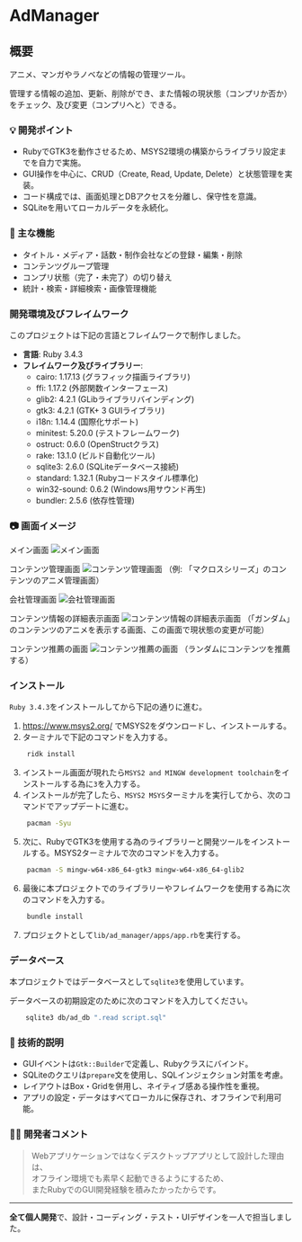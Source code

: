 # AdManager

## 概要

アニメ、マンガやラノベなどの情報の管理ツール。

管理する情報の追加、更新、削除ができ、また情報の現状態（コンプリか否か）をチェック、及び変更（コンプリへと）できる。

### 💡 開発ポイント
- RubyでGTK3を動作させるため、MSYS2環境の構築からライブラリ設定までを自力で実施。
- GUI操作を中心に、CRUD（Create, Read, Update, Delete）と状態管理を実装。
- コード構成では、画面処理とDBアクセスを分離し、保守性を意識。
- SQLiteを用いてローカルデータを永続化。

### 🧩 主な機能
- タイトル・メディア・話数・制作会社などの登録・編集・削除
- コンテンツグループ管理
- コンプリ状態（完了・未完了）の切り替え
- 統計・検索・詳細検索・画像管理機能

### 開発環境及びフレイムワーク

このプロジェクトは下記の言語とフレイムワークで制作しました。

- **言語**: Ruby 3.4.3
- **フレイムワーク及びライブラリー**:
    - cairo: 1.17.13 (グラフィック描画ライブラリ)
    - ffi: 1.17.2 (外部関数インターフェース)
    - glib2: 4.2.1 (GLibライブラリバインディング)
    - gtk3: 4.2.1 (GTK+ 3 GUIライブラリ)
    - i18n: 1.14.4 (国際化サポート)
    - minitest: 5.20.0 (テストフレームワーク)
    - ostruct: 0.6.0 (OpenStructクラス)
    - rake: 13.1.0 (ビルド自動化ツール)
    - sqlite3: 2.6.0 (SQLiteデータベース接続)
    - standard: 1.32.1 (Rubyコードスタイル標準化)
    - win32-sound: 0.6.2 (Windows用サウンド再生)
    - bundler: 2.5.6 (依存性管理)



### 📷 画面イメージ
メイン画面
![メイン画面](assets/sample/main.png)

コンテンツ管理画面
![コンテンツ管理画面](assets/sample/content_manage.png)
（例: 「マクロスシリーズ」のコンテンツのアニメ管理画面）

会社管理画面
![会社管理画面](assets/sample/content_company.png)

コンテンツ情報の詳細表示画面
![コンテンツ情報の詳細表示画面](assets/sample/content_view.png)
（「ガンダム」のコンテンツのアニメを表示する画面、この画面で現状態の変更が可能）

コンテンツ推薦の画面
![コンテンツ推薦の画面](assets/sample/recommend.png)
（ランダムにコンテンツを推薦する）

### インストール

`Ruby 3.4.3`をインストールしてから下記の通りに進む。

1. https://www.msys2.org/ でMSYS2をダウンロードし、インストールする。
2. ターミナルで下記のコマンドを入力する。
   ```bash
    ridk install
   ```
3. インストール画面が現れたら`MSYS2 and MINGW development toolchain`をインストールする為に`3`を入力する。
4. インストールが完了したら、`MSYS2 MSYS`ターミナルを実行してから、次のコマンドでアップデートに進む。
   ```bash
    pacman -Syu
    ```
5. 次に、RubyでGTK3を使用する為のライブラリーと開発ツールをインストールする。MSYS2ターミナルで次のコマンドを入力する。
   ```bash
    pacman -S mingw-w64-x86_64-gtk3 mingw-w64-x86_64-glib2
   ```
6. 最後に本プロジェクトでのライブラリーやフレイムワークを使用する為に次のコマンドを入力する。
   ```bash
    bundle install
   ```
7. プロジェクトとして`lib/ad_manager/apps/app.rb`を実行する。

### データベース

本プロジェクトではデータベースとして`sqlite3`を使用しています。

データベースの初期設定のために次のコマンドを入力してください。

```bash
    sqlite3 db/ad_db ".read script.sql"
```

### 💬 技術的説明
- GUIイベントは`Gtk::Builder`で定義し、Rubyクラスにバインド。
- SQLiteのクエリは`prepare`文を使用し、SQLインジェクション対策を考慮。
- レイアウトはBox・Gridを併用し、ネイティブ感ある操作性を重視。
- アプリの設定・データはすべてローカルに保存され、オフラインで利用可能。

### 👨‍💻 開発者コメント
> Webアプリケーションではなくデスクトップアプリとして設計した理由は、  
> オフライン環境でも素早く起動できるようにするため、  
> またRubyでのGUI開発経験を積みたかったからです。

---

**全て個人開発**で、設計・コーディング・テスト・UIデザインを一人で担当しました。
